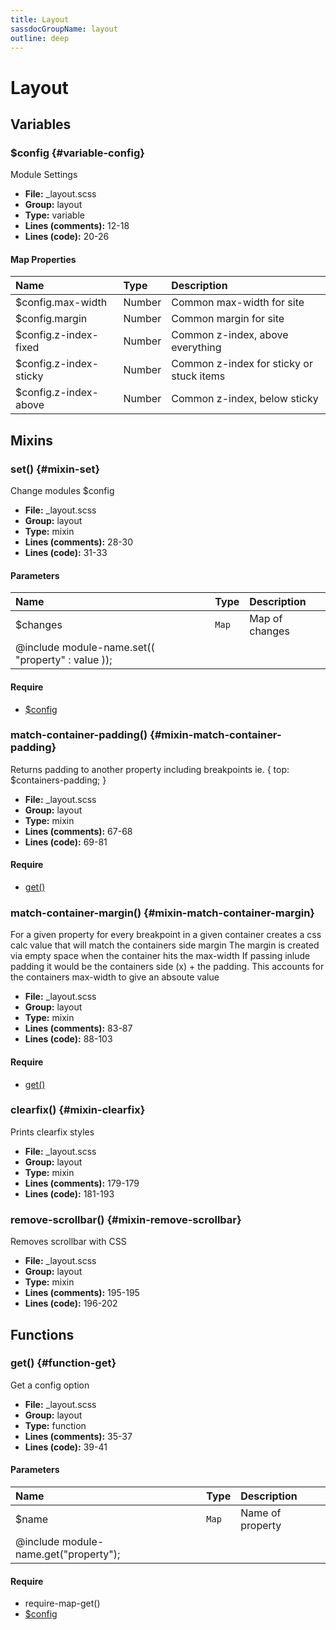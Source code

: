 ```yaml
---
title: Layout
sassdocGroupName: layout
outline: deep
---
```



# Layout





## Variables




###  $config <Badge text="variable" type="tip" vertical="top" /><Badge text="Map" type="warning" vertical="top" />  {#variable-config} 

  

Module Settings
    
    


<SassdocDetails summaryText="Meta Information">

- **File:** _layout.scss
- **Group:** layout
- **Type:** variable
- **Lines (comments):** 12-18
- **Lines (code):** 20-26

</SassdocDetails>
    
    

#### Map Properties


|Name|Type|Description|
|:--|:--|:--|
|$config.max-width|Number|Common max-width for site|
|$config.margin|Number|Common margin for site|
|$config.z-index-fixed|Number|Common z-index, above everything|
|$config.z-index-sticky|Number|Common z-index for sticky or stuck items|
|$config.z-index-above|Number|Common z-index, below sticky|

    
  

## Mixins




###  set() <Badge text="mixin" type="tip" vertical="top" />  {#mixin-set} 

  

Change modules $config
    
    


<SassdocDetails summaryText="Meta Information">

- **File:** _layout.scss
- **Group:** layout
- **Type:** mixin
- **Lines (comments):** 28-30
- **Lines (code):** 31-33

</SassdocDetails>
    
    

#### Parameters


|Name|Type|Description|
|:--|:--|:--|
|$changes|`Map`|Map of changes
  @include module-name.set(( "property" : value ));|

    

#### Require

- [$config](/core/breakpoint/#variable-config)
  


###  match-container-padding() <Badge text="mixin" type="tip" vertical="top" />  {#mixin-match-container-padding} 

  

Returns padding to another property including breakpoints
ie. { top: $containers-padding; }
    
    


<SassdocDetails summaryText="Meta Information">

- **File:** _layout.scss
- **Group:** layout
- **Type:** mixin
- **Lines (comments):** 67-68
- **Lines (code):** 69-81

</SassdocDetails>
    
    

#### Require

- [get()](/core/breakpoint/#function-get)
  


###  match-container-margin() <Badge text="mixin" type="tip" vertical="top" />  {#mixin-match-container-margin} 

  

For a given property for every breakpoint in a given container
creates a css calc value that will match the containers side margin
The margin is created via empty space when the container hits the max-width
If passing inlude padding it would be the containers
side (x) + the padding. This accounts for the containers max-width to give an absoute value
    
    


<SassdocDetails summaryText="Meta Information">

- **File:** _layout.scss
- **Group:** layout
- **Type:** mixin
- **Lines (comments):** 83-87
- **Lines (code):** 88-103

</SassdocDetails>
    
    

#### Require

- [get()](/core/breakpoint/#function-get)
  


###  clearfix() <Badge text="mixin" type="tip" vertical="top" />  {#mixin-clearfix} 

  

Prints clearfix styles
    
    


<SassdocDetails summaryText="Meta Information">

- **File:** _layout.scss
- **Group:** layout
- **Type:** mixin
- **Lines (comments):** 179-179
- **Lines (code):** 181-193

</SassdocDetails>
    
    


###  remove-scrollbar() <Badge text="mixin" type="tip" vertical="top" />  {#mixin-remove-scrollbar} 

  

Removes scrollbar with CSS
    
    


<SassdocDetails summaryText="Meta Information">

- **File:** _layout.scss
- **Group:** layout
- **Type:** mixin
- **Lines (comments):** 195-195
- **Lines (code):** 196-202

</SassdocDetails>
    
    
  

## Functions




###  get() <Badge text="function" type="tip" vertical="top" />  {#function-get} 

  

Get a config option
    
    


<SassdocDetails summaryText="Meta Information">

- **File:** _layout.scss
- **Group:** layout
- **Type:** function
- **Lines (comments):** 35-37
- **Lines (code):** 39-41

</SassdocDetails>
    
    

#### Parameters


|Name|Type|Description|
|:--|:--|:--|
|$name|`Map`|Name of property
  @include module-name.get("property");|

    

#### Require

- require-map-get()
- [$config](/core/breakpoint/#variable-config)
  
  


<script>

  import SassdocPreview from "@ulu/vitepress-sassdoc/lib/assets/components/SassdocPreview.vue";
  import SassdocDetails from "@ulu/vitepress-sassdoc/lib/assets/components/SassdocDetails.vue";
  const sassdocGroup = [{"groupName":"layout","id":"variable-config","uid":"layout-variable-config","title":"$config","groupPath":"/core/layout/","path":"/core/layout/#variable-config"},{"groupName":"layout","id":"mixin-set","uid":"layout-mixin-set","title":"set()","groupPath":"/core/layout/","path":"/core/layout/#mixin-set"},{"groupName":"layout","id":"function-get","uid":"layout-function-get","title":"get()","groupPath":"/core/layout/","path":"/core/layout/#function-get"},{"groupName":"layout","id":"mixin-match-container-padding","uid":"layout-mixin-match-container-padding","title":"match-container-padding()","groupPath":"/core/layout/","path":"/core/layout/#mixin-match-container-padding"},{"groupName":"layout","id":"mixin-match-container-margin","uid":"layout-mixin-match-container-margin","title":"match-container-margin()","groupPath":"/core/layout/","path":"/core/layout/#mixin-match-container-margin"},{"groupName":"layout","id":"mixin-clearfix","uid":"layout-mixin-clearfix","title":"clearfix()","groupPath":"/core/layout/","path":"/core/layout/#mixin-clearfix"},{"groupName":"layout","id":"mixin-remove-scrollbar","uid":"layout-mixin-remove-scrollbar","title":"remove-scrollbar()","groupPath":"/core/layout/","path":"/core/layout/#mixin-remove-scrollbar"}];
  export default {
    components: {
      SassdocPreview,
      SassdocDetails
    },
    provide: {
      getSassdocItem(uid) {
        return sassdocGroup.find(item => item.uid === uid);
      },
      getSassdocGroup() {
        return sassdocGroup;
      },
      sassdocPreviewOptions: JSON.parse(
        decodeURIComponent(
          `%7B%22previewStyles%22%3A%22%5Cn%20%20%20%20height%3A%2020em%3B%5Cn%20%20%20%20width%3A%20100%25%3B%5Cn%20%20%20%20border%3A%20none%3B%5Cn%20%20%20%20background-color%3A%20%23f9f9f9%3B%5Cn%20%20%20%20border-radius%3A%206px%3B%5Cn%20%20%20%20padding%3A%2012px%3B%5Cn%20%20%20%20margin%3A%201.5em%200%3B%5Cn%20%20%22%2C%22previewHead%22%3A%22%5Cn%20%20%20%20%3Ctitle%3ESassdoc%20Example%3C%2Ftitle%3E%20%5Cn%20%20%20%20%3Cmeta%20charset%3D%5C%22utf-8%5C%22%3E%20%5Cn%20%20%20%20%3Cmeta%20name%3D%5C%22viewport%5C%22%20content%3D%5C%22width%3Ddevice-width%2C%20initial-scale%3D1%5C%22%3E%20%5Cn%20%20%20%20%3Clink%20rel%3D%5C%22stylesheet%5C%22%20href%3D%5C%22%2Fsassdoc-preview.css%5C%22%3E%5Cn%20%20%22%2C%22previewScripts%22%3A%22%5Cn%20%20%20%20%3Cscript%20src%3D%5C%22%2Fsassdoc-preview.js%5C%22%3E%3C%2Fscript%3E%5Cn%20%20%22%7D`
        )
      )
    }
  }

</script>  
  
  